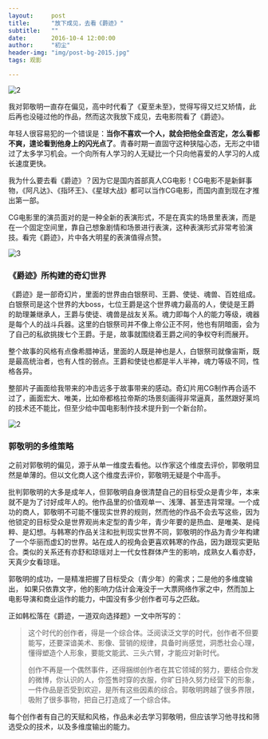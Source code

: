 ```yaml
---
layout:     post
title:      "放下成见，去看《爵迹》"
subtitle:   ""
date:       2016-10-4 12:00:00
author:     "初尘"
header-img: "img/post-bg-2015.jpg"
tags: 观影

---
```




![2](http://i1.piimg.com/567571/675e56b9328fba54.jpg)



我对郭敬明一直存在偏见，高中时代看了《夏至未至》，觉得写得又烂又矫情，此后再也没碰过他的作品，然而这次我放下成见，去电影院看了《爵迹》。

年轻人很容易犯的一个错误是：**当你不喜欢一个人，就会把他全盘否定，怎么看都不爽，遑论看到他身上的闪光点了**。青春时期一直固守这种狭隘心态，无形之中错过了太多学习机会。一个向所有人学习的人无疑比一个只向他喜爱的人学习的人成长速度更快。

我为什么要去看《爵迹》？因为它是国内首部真人CG电影！CG电影不是新鲜事物，《阿凡达》、《指环王》、《星球大战》都可以当作CG电影，而国内直到现在才推出第一部。

CG电影里的演员面对的是一种全新的表演形式，不是在真实的场景里表演，而是在一个固定空间里，靠自己想象剧情和场景进行表演，这种表演形式非常考验演技。看完《爵迹》，片中各大明星的表演值得点赞。



![3](http://i1.piimg.com/567571/d1176455ff0b87b3.jpg)



### 《爵迹》所构建的奇幻世界

《爵迹》是一部奇幻片，里面的世界由白银祭司、王爵、使徒、魂兽、百姓组成。白银祭司是这个世界的大boss，七位王爵是这个世界魂力最高的人，使徒是王爵的助理兼继承人，王爵与使徒、魂兽是战友关系。魂力即每个人的能力等级，魂器是每个人的战斗兵器。这里的白银祭司并不像上帝公正不阿，他也有阴暗面，会为了自己的私欲挑拨七个王爵。于是，故事就围绕着王爵之间的争权夺利而展开。

整个故事的风格有点像希腊神话，里面的人既是神也是人，白银祭司就像宙斯，既是最高统治者，也有人性的弱点。王爵和使徒也都是半人半神，魂力等级不同，性格各异。

整部片子画面给我带来的冲击远多于故事带来的感动。奇幻片用CG制作再合适不过了，画面宏大、唯美，比如帝都格拉帝斯的场景刻画得非常逼真，虽然跟好莱坞的技术还不能比，但至少给中国电影制作技术提升到一个新台阶。



![2](http://i1.piimg.com/567571/fbe3c2cfec210e38.jpg)



### 郭敬明的多维策略

之前对郭敬明的偏见，源于从单一维度去看他。以作家这个维度去评价，郭敬明显然是单薄的。但以文化商人这个维度去评价，郭敬明无疑是个中高手。

批判郭敬明的大多是成年人，但郭敬明自身很清楚自己的目标受众是青少年，本来就不是为了讨好成年人的。他作品里的价值观单一、浅薄、甚至违背常理。一个成功的商人，郭敬明不可能不懂现实世界的规则，然而他的作品不会去写这些，因为他锁定的目标受众是世界观尚未定型的青少年，青少年要的是热血、是唯美、是纯粹、是幻想。与韩寒的作品关注和批判现实世界不同，郭敬明的作品为青少年构建了一个华丽而虚幻的世界。站在成人的视角会更喜欢韩寒的作品，因为跟现实更贴合。类似的关系还有亦舒和琼瑶对上一代女性群体产生的影响，成熟女人看亦舒，天真少女看琼瑶。

郭敬明的成功，一是精准把握了目标受众（青少年）的需求；二是他的多维度输出， 如果只依靠文字，他的影响力估计会淹没于一大票网络作家之中，然而加上电影导演和商业运作的能力，中国没有多少创作者可与之匹敌。

正如韩松落在《爵迹，一道双向选择题》一文中所写的：

> 这个时代的创作者，得是一个综合体。泛阅读泛文学的时代，创作者不但要能写，还要深谙美术、影像、营销的规律，具备时尚感觉，洞悉社会心理，懂得塑造个人形象，要能文能武、三头六臂，才能应对新时代。
>
> 创作不再是一个偶然事件，还得捆绑创作者在其它领域的努力，要结合你发的微博，你认识的人，你签售时穿的衣服，你旷日持久努力经营下的形象，一件作品是否受到欢迎，是所有这些因素的综合。郭敬明跨越了很多界限，吸附了很多事物，把自己打造成了一个综合体。

每个创作者有自己的天赋和风格，作品未必去学习郭敬明，但应该学习他寻找和筛选受众的技术，以及多维度输出的能力。



